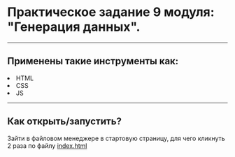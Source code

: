 # Практическое задание 9 модуля: "Генерация данных". 

<hr>

## Применены такие инструменты как: 

<li>HTML</li>
<li>CSS</li>
<li>JS</li>

<hr>

## Как открыть/запустить?

Зайти в файловом менеджере в стартовую страницу, для чего кликнуть 2 раза по файлу [index.html](index.html)
